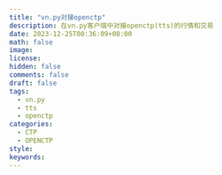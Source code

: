 ```yaml
---
title: "vn.py对接openctp"
description: 在vn.py客户端中对接openctp(tts)的行情和交易
date: 2023-12-25T00:36:09+08:00
math: false
image: 
license: 
hidden: false
comments: false
draft: false
tags:
  - vn.py
  - tts
  - openctp
categories:
  - CTP
  - OPENCTP
style:
keywords:
---
```

